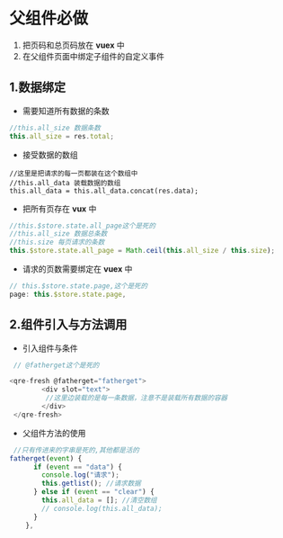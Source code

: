 # 父组件必做

1. 把页码和总页码放在 **vuex** 中
2. 在父组件页面中绑定子组件的自定义事件



## 1.数据绑定

+ 需要知道所有数据的条数

```js
//this.all_size 数据条数
this.all_size = res.total;
```

+ 接受数据的数组

```JS
//这里是把请求的每一页都装在这个数组中
//this.all_data 装载数据的数组
this.all_data = this.all_data.concat(res.data);
```

+ 把所有页存在 **vux** 中

```js
//this.$store.state.all_page这个是死的
//this.all_size 数据总条数
//this.size 每页请求的条数
this.$store.state.all_page = Math.ceil(this.all_size / this.size);
```

+ 请求的页数需要绑定在 **vuex** 中

```js
// this.$store.state.page,这个是死的
page: this.$store.state.page,
```



## 2.组件引入与方法调用

+ 引入组件与条件

```js
 // @fatherget这个是死的

<qre-fresh @fatherget="fatherget">
        <div slot="text">
         //这里边装载的是每一条数据，注意不是装载所有数据的容器
        </div>
 </qre-fresh>
```

+ 父组件方法的使用

```js
 //只有传进来的字串是死的,其他都是活的
fatherget(event) {
      if (event == "data") {
        console.log("请求");
        this.getlist(); //请求数据
      } else if (event == "clear") {
        this.all_data = []; //清空数组
        // console.log(this.all_data);
      }
    },
```

